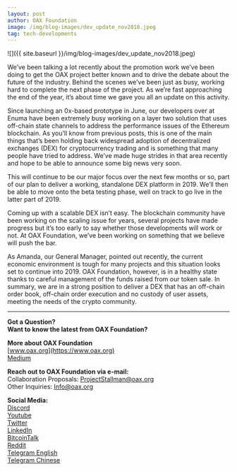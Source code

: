 ```yaml
---
layout: post
author: OAX Foundation
image: /img/blog-images/dev_update_nov2018.jpeg
tag: tech-developments
---
```

![]({{ site.baseurl }}/img/blog-images/dev_update_nov2018.jpeg)

We’ve been talking a lot recently about the promotion work we’ve been doing to get the OAX project better known and to drive the debate about the future of the industry. Behind the scenes we’ve been just as busy, working hard to complete the next phase of the project. As we’re fast approaching the end of the year, it’s about time we gave you all an update on this activity.

Since launching an 0x-based prototype in June, our developers over at Enuma have been extremely busy working on a layer two solution that uses off-chain state channels to address the performance issues of the Ethereum blockchain. As you’ll know from previous posts, this is one of the main things that’s been holding back widespread adoption of decentralized exchanges (DEX) for cryptocurrency trading and is something that many people have tried to address. We’ve made huge strides in that area recently and hope to be able to announce some big news very soon.

This will continue to be our major focus over the next few months or so, part of our plan to deliver a working, standalone DEX platform in 2019. We’ll then be able to move onto the beta testing phase, well on track to go live in the latter part of 2019.

Coming up with a scalable DEX isn’t easy. The blockchain community have been working on the scaling issue for years, several projects have made progress but it’s too early to say whether those developments will work or not. At OAX Foundation, we’ve been working on something that we believe will push the bar.

As Amanda, our General Manager, pointed out recently, the current economic environment is tough for many projects and this situation looks set to continue into 2019. OAX Foundation, however, is in a healthy state thanks to careful management of the funds raised from our token sale. In summary, we are in a strong position to deliver a DEX that has an off-chain order book, off-chain order execution and no custody of user assets, meeting the needs of the crypto community.

---

**Got a Question?**  
**Want to know the latest from OAX Foundation?**  

**More about OAX Foundation**  
[www.oax.org](https://www.oax.org)  
[Medium](https://medium.com/@OAX_Foundation)  

**Reach out to OAX Foundation via e-mail:**  
Collaboration Proposals: [ProjectStallman@oax.org](mailto:ProjectStallman@oax.org)  
Other Inquiries: [Info@oax.org](mailto:Info@oax.org)  

**Social Media:**  
[Discord](https://discordapp.com/invite/ZH5YHkb)  
[Youtube](https://bit.ly/2Bvsk73)  
[Twitter](https://twitter.com/OAX_Foundation)  
[LinkedIn](https://www.linkedin.com/company/oax-foundation/)  
[BitcoinTalk](http://bitcointalk.org/index.php?topic=1943946)  
[Reddit](https://www.reddit.com/r/OpenANX/)  
[Telegram English](https://t.me/openanxteam)  
[Telegram Chinese](https://t.me/oax_cn)  
